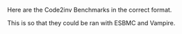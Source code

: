 Here are the Code2inv Benchmarks in the correct format. 


This is so that they could be ran with ESBMC and Vampire.
